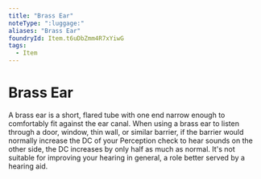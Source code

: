 ```yaml
---
title: "Brass Ear"
noteType: ":luggage:"
aliases: "Brass Ear"
foundryId: Item.t6uDbZmm4R7xYiwG
tags:
  - Item
---
```


# Brass Ear

A brass ear is a short, flared tube with one end narrow enough to comfortably fit against the ear canal. When using a brass ear to listen through a door, window, thin wall, or similar barrier, if the barrier would normally increase the DC of your Perception check to hear sounds on the other side, the DC increases by only half as much as normal. It's not suitable for improving your hearing in general, a role better served by a hearing aid.
